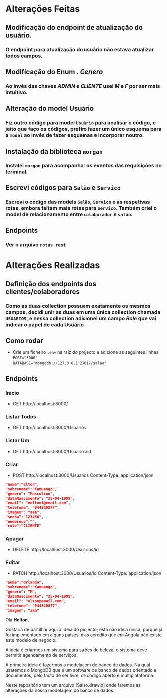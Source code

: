 # Alterações Feitas

## Modificação do endpoint de atualização do usuário.

### O endpoint para atualização do usuário não estava atualizar todos campos.

## Modificação do Enum . _Genero_

### Ao invés das chaves _ADMIN_ e _CLIENTE_ usei _M_ e _F_ por ser mais intuitivo.

## Alteração do model Usuário

### Fiz outro código para model `Usuário` para analisar o código, e jeito que faço os códigos, prefiro fazer um único esquema para a `model` ao invés de fazer esquemas e incorporar noutro.

## Instalação da biblioteca `morgan`

### Instalei `morgan` para acompanhar os eventos das requisições no terminal.

## Escrevi códigos para `Salão` e `Servico`

### Escrevi o código das models `Salão`, `Servico` e as respetivas rotas, embora faltam mais rotas para `Servico`. Também criei o model de relacionamento entre `colaborador` e `salão`.

## Endpoints

### Ver o arquivo `rotas.rest`


# Alterações Realizadas

## Definição dos endpoints dos clientes/colaboradores

### Como as duas collection possuem exatamente os mesmos campos, decidi unir as duas em uma única collection chamada `USUARIOS`, e nessa collection adicionei um campo _Role_ que vai indicar o papel de cada Usuário.

## Como rodar

- Crie um ficheiro `.env` na raíz do projecto e adicione as seguintes linhas <br/>
  `PORT="3000"`<br/>
  `DATABASE="mongodb://127.0.0.1:27017/salao"`

## Endpoints

### Início

- GET http://localhost:3000/

### Listar Todos

- GET http://localhost:3000/Usuarios

### Listar Um

- GET http://localhost:3000/Usuarios/id

### Criar

- POST http://localhost:3000/Usuarios
  Content-Type: application/json

```json
"nome":"Elton",
"sobrenome":"Kamuango",
"genero": "Masculino",
"dataNascimento": "25-04-1999",
"email": "eelton1@email.com",
"telefone": "944320877",
"imagem": "aaa",
"senha":"123456",
"endereco":"",
"role":"CLIENTE"
```

### Apagar

- DELETE http://localhost:3000/Usuarios/id

### Editar

- PATCH http://localhost:3000/Usuarios/id
  Content-Type: application/json

```json
"nome":"Orlando",
"sobrenome":"Kamuango",
"genero": "M",
"dataNascimento": "25-04-1999",
"email": "elton@email.com",
"telefone": "944320877",
"imagem": "aaa"
```

Olá <strong>Helton</strong>,

<div>
  <p>Gostaria de partilhar aquí a ideia do projecto; esta não ideia única, porque já foi implementado em alguns países,
  mas acredito que em Angola não existe este modelo de negócio.</p>
  <p>A ideia é criarmos um sistema para salões de beleza, o sistema deve permitir agendamento de serviços.</p>
</div>
<div>
<bold>A primeira ideia é fazermos a modelagem de banco de dados. Na qual usaremos o MongoDB que é um software de banco de dados orientado a
documentos, pelo facto de ser livre, de código aberto e multiplataforma.</bold>
  <p>Neste repositório tem um arquivo [Salao.drawio] onde faremos as alterações da nossa modelagem do banco de dados.</p>
</div>

```

```

